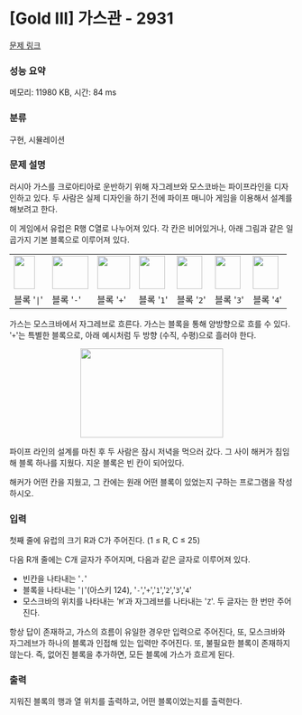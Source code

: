 # [Gold III] 가스관 - 2931 

[문제 링크](https://www.acmicpc.net/problem/2931) 

### 성능 요약

메모리: 11980 KB, 시간: 84 ms

### 분류

구현, 시뮬레이션

### 문제 설명

<p>러시아 가스를 크로아티아로 운반하기 위해 자그레브와 모스코바는 파이프라인을 디자인하고 있다. 두 사람은 실제 디자인을 하기 전에 파이프 매니아 게임을 이용해서 설계를 해보려고 한다.</p>

<p>이 게임에서 유럽은 R행 C열로 나누어져 있다. 각 칸은 비어있거나, 아래 그림과 같은 일곱가지 기본 블록으로 이루어져 있다.</p>

<table class="table table-bordered td-center">
	<tbody>
		<tr>
			<td><img alt="" src="https://upload.acmicpc.net/3a92cfe2-8d8f-4059-b4e1-1d23b2e7df12/-/crop/73x118/29,0/-/preview/" style="width: 37px; height: 59px;"></td>
			<td><img alt="" src="https://upload.acmicpc.net/3a92cfe2-8d8f-4059-b4e1-1d23b2e7df12/-/crop/127x118/168,0/-/preview/" style="width: 64px; height: 59px;"></td>
			<td><img alt="" src="https://upload.acmicpc.net/3a92cfe2-8d8f-4059-b4e1-1d23b2e7df12/-/crop/116x118/339,0/-/preview/" style="width: 58px; height: 59px;"></td>
			<td><img alt="" src="https://upload.acmicpc.net/3a92cfe2-8d8f-4059-b4e1-1d23b2e7df12/-/crop/91x118/519,0/-/preview/" style="width: 46px; height: 59px;"></td>
			<td><img alt="" src="https://upload.acmicpc.net/3a92cfe2-8d8f-4059-b4e1-1d23b2e7df12/-/crop/90x118/685,0/-/preview/" style="width: 45px; height: 59px;"></td>
			<td><img alt="" src="https://upload.acmicpc.net/3a92cfe2-8d8f-4059-b4e1-1d23b2e7df12/-/crop/89x118/853,0/-/preview/" style="width: 45px; height: 59px;"></td>
			<td><img alt="" src="https://upload.acmicpc.net/3a92cfe2-8d8f-4059-b4e1-1d23b2e7df12/-/crop/90x118/1018,0/-/preview/" style="width: 45px; height: 59px;"></td>
		</tr>
		<tr>
			<td>블록 '<code>|</code>'</td>
			<td>블록 '<code>-</code>'</td>
			<td>블록 '<code>+</code>'</td>
			<td>블록 '<code>1</code>'</td>
			<td>블록 '<code>2</code>'</td>
			<td>블록 '<code>3</code>'</td>
			<td>블록 '<code>4</code>'</td>
		</tr>
	</tbody>
</table>

<p>가스는 모스크바에서 자그레브로 흐른다. 가스는 블록을 통해 양방향으로 흐를 수 있다. '<code>+</code>'는 특별한 블록으로, 아래 예시처럼 두 방향 (수직, 수평)으로 흘러야 한다.</p>

<p style="text-align: center;"><img alt="" src="https://upload.acmicpc.net/66956a75-fdf1-4706-923d-cb2794fc0ab9/-/preview/" style="width: 253px; height: 158px;"></p>

<p>파이프 라인의 설계를 마친 후 두 사람은 잠시 저녁을 먹으러 갔다. 그 사이 해커가 침임해 블록 하나를 지웠다. 지운 블록은 빈 칸이 되어있다.</p>

<p>해커가 어떤 칸을 지웠고, 그 칸에는 원래 어떤 블록이 있었는지 구하는 프로그램을 작성하시오.</p>

### 입력 

 <p>첫째 줄에 유럽의 크기 R과 C가 주어진다. (1 ≤ R, C ≤ 25)</p>

<p>다음 R개 줄에는 C개 글자가 주어지며, 다음과 같은 글자로 이루어져 있다.</p>

<ul>
	<li>빈칸을 나타내는 '<code>.</code>'</li>
	<li>블록을 나타내는 '<code>|</code>'(아스키 124), '<code>-</code>','<code>+</code>','<code>1</code>','<code>2</code>','<code>3</code>','<code>4</code>'</li>
	<li>모스크바의 위치를 나타내는 '<code>M</code>'과 자그레브를 나타내는 '<code>Z</code>'. 두 글자는 한 번만 주어진다.</li>
</ul>

<p>항상 답이 존재하고, 가스의 흐름이 유일한 경우만 입력으로 주어진다, 또, 모스크바와 자그레브가 하나의 블록과 인접해 있는 입력만 주어진다. 또, 불필요한 블록이 존재하지 않는다. 즉, 없어진 블록을 추가하면, 모든 블록에 가스가 흐르게 된다.</p>

### 출력 

 <p>지워진 블록의 행과 열 위치를 출력하고, 어떤 블록이었는지를 출력한다.</p>


